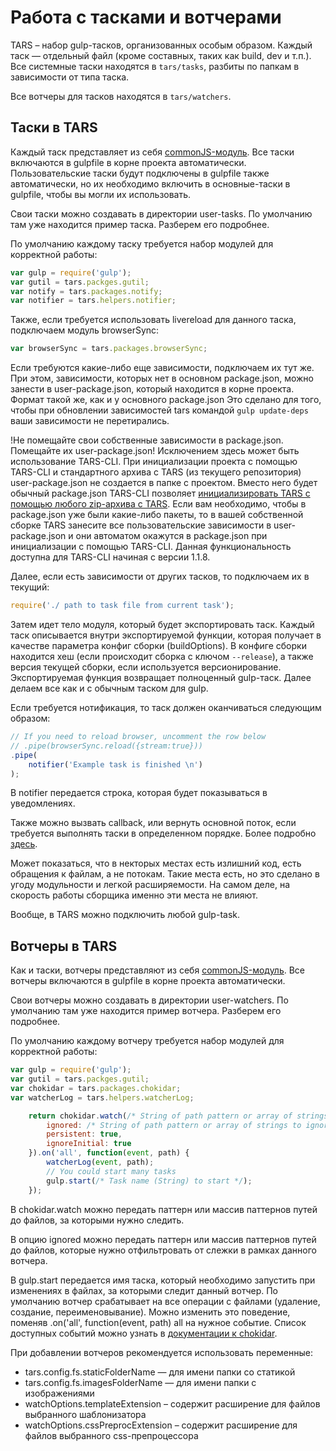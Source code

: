 # Работа с тасками и вотчерами


TARS – набор gulp-тасков, организованных особым образом. Каждый таск — отдельный файл (кроме составных, таких как build, dev и т.п.). Все системные таски находятся в `tars/tasks`, разбиты по папкам в зависимости от типа таска.

Все вотчеры для тасков находятся в `tars/watchers`.


## Таски в TARS

Каждый таск представляет из себя [commonJS-модуль](http://wiki.commonjs.org/wiki/Modules/1.1). Все таски включаются в gulpfile в корне проекта автоматически. Пользовательские таски будут подключены в gulpfile также автоматически, но их необходимо включить в основные-таски в gulpfile, чтобы вы могли их использовать. 

Свои таски можно создавать в директории user-tasks. По умолчанию там уже находится пример таска. Разберем его подробнее.

По умолчанию каждому таску требуется набор модулей для корректной работы:

```javascript
var gulp = require('gulp');
var gutil = tars.packges.gutil;
var notify = tars.packages.notify;
var notifier = tars.helpers.notifier;
```

Также, если требуется использовать livereload для данного таска, подключаем модуль browserSync:

```javascript
var browserSync = tars.packages.browserSync;
```

Если требуются какие-либо еще зависимости, подключаем их тут же. При этом, зависимости, которых нет в основном package.json, можно занести в user-package.json, который находится в корне проекта. Формат такой же, как и у основного package.json Это сделано для того, чтобы при обновлении зависимостей tars командой `gulp update-deps` ваши зависимости не перетирались.

!Не помещайте свои собственные зависимости в package.json. Помещайте их user-package.json! Исключением здесь может быть использование TARS-CLI. При инициализации проекта с помощью TARS-CLI и стандартного архива с TARS (из текущего репозитория) user-package.json не создается в папке с проектом. Вместо него будет обычный package.json TARS-CLI позволяет [инициализировать TARS с помощью любого zip-архива с TARS](https://github.com/tars/tars-cli#tars-init). Если вам необходимо, чтобы в package.json уже были какие-либо пакеты, то в вашей собственной сборке TARS занесите все пользовательские зависимости в user-package.json и они автоматом окажутся в package.json при инициализации с помощью TARS-CLI. Данная функциональность доступна для TARS-CLI начиная с версии 1.1.8.

Далее, если есть зависимости от других тасков, то подключаем их в текущий:

```javascript
require('./ path to task file from current task');
```

Затем идет тело модуля, который будет экспортировать таск. Каждый таск описывается внутри экспортируемой функции, которая получает в качестве параметра конфиг сборки (buildOptions). В конфиге сборки находится хеш (если происходит сборка с ключом `--release`), а также версия текущей сборки, если используется версионирование. Экспортируемая функция возвращает полноценный gulp-таск. Далее делаем все как и с обычным таском для gulp.

Если требуется нотификация, то таск должен оканчиваться следующим образом:

```javascript
// If you need to reload browser, uncomment the row below
// .pipe(browserSync.reload({stream:true}))
.pipe(
    notifier('Example task is finished \n')
);
```

В notifier передается строка, которая будет показываться в уведомлениях.

Также можно вызвать callback, или вернуть основной поток, если требуется выполнять таски в определенном порядке. Более подробно [здесь](http://frontender.info/handling-sync-tasks-with-gulp-js).

Может показаться, что в некторых местах есть излишний код, есть обращения к файлам, а не потокам. Такие места есть, но это сделано в угоду модульности и легкой расширяемости. На самом деле, на скорость работы сборщика именно эти места не влияют.

Вообще, в TARS можно подключить любой gulp-task. 


## Вотчеры в TARS

Как и таски, вотчеры представляют из себя [commonJS-модуль](http://wiki.commonjs.org/wiki/Modules/1.1). Все вотчеры включаются в gulpfile в корне проекта автоматически.

Свои вотчеры можно создавать в директории user-watchers. По умолчанию там уже находится пример вотчера. Разберем его подробнее.

По умолчанию каждому вотчеру требуется набор модулей для корректной работы:

```javascript
var gulp = require('gulp');
var gutil = tars.packges.gutil;
var chokidar = tars.packages.chokidar;
var watcherLog = tars.helpers.watcherLog;
```

```javascript
    return chokidar.watch(/* String of path pattern or array of strings */, {
        ignored: /* String of path pattern or array of strings to ignore. If nothing to igonre — just set it to ''*/,
        persistent: true,
        ignoreInitial: true
    }).on('all', function(event, path) {
        watcherLog(event, path);
        // You could start many tasks
        gulp.start(/* Task name (String) to start */);
    });
```

В chokidar.watch можно передать паттерн или массив паттернов путей до файлов, за которыми нужно следить.

В опцию ignored можно передать паттерн или массив паттернов путей до файлов, которые нужно отфильтровать от слежки в рамках данного вотчера.

В gulp.start передается имя таска, который необходимо запустить при изменениях в файлах, за которыми следит данный вотчер. По умолчанию вотчер срабатывает на все операции с файлами (удаление, создание, переименовывание). Можно изменить это поведение, поменяв .on('all', function(event, path) all на нужное событие. Список доступных событий можно узнать в [документации к chokidar](https://github.com/paulmillr/chokidar#getting-started).

При добавлении вотчеров рекомендуется использовать переменные:

* tars.config.fs.staticFolderName — для имени папки со статикой
* tars.config.fs.imagesFolderName — для имени папки с изображениями
* watchOptions.templateExtension – содержит расширение для файлов выбранного шаблонизатора
* watchOptions.cssPreprocExtension – содержит расширение для файлов выбранного css-препроцессора

